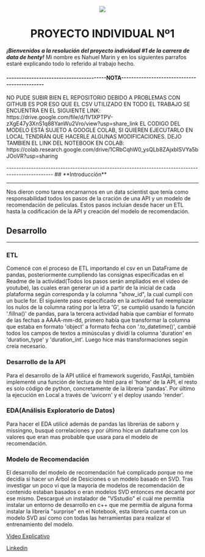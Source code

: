 <p align=center><img src=https://d31uz8lwfmyn8g.cloudfront.net/Assets/logo-henry-white-lg.png><p>

# <h1 align=center> **PROYECTO INDIVIDUAL Nº1** </h1>


***¡Bienvenidos a la resolución del proyecto individual #1 de la carrera de data de henty!***
Mi nombre es Nahuel Marin y en los siguientes parrafos estaré explicando todo lo referido al trabajo hecho.

#### **----------------------------------------NOTA---------------------------------------------**
<p>
  NO PUDE SUBIR BIEN EL REPOSITORIO DEBIDO A PROBLEMAS CON GITHUB ES POR ESO QUE EL CSV UTILIZADO EN TODO EL TRABAJO SE ENCUENTRA EN EL SIGUIENTE LINK:
  https://drive.google.com/file/d/1V1XPTPV-zXgE47y3XnS1q88YanWu2Vro/view?usp=share_link
  EL CODIGO DEL MODELO ESTÁ SUJETO A GOOGLE COLAB, SI QUIEREN EJECUTARLO EN LOCAL TENDRÁN QUE HACERLE ALGUNAS MODIFICACIONES.
  DEJO TAMBIEN EL LINK DEL NOTEBOOK EN COLAB: https://colab.research.google.com/drive/1CRbCqhW0_ysQLb8ZAjxbISVYa5bJOoVR?usp=sharing
<p>
  -------------------------------------------------------------------------------------------------
## **Introducción**
<hr>
Nos dieron como tarea encarnarnos en un data scientist que tenía como responsabilidad todos los pasos de la cración de una API y un modelo de recomendación de películas. Estos pasos incluían desde hacer un ETL hasta la codificación de la API y creación del modelo de recomendación.

## **Desarrollo**
<hr>
<h3>ETL</h3>
Comencé con el proceso de ETL importando el csv en un DataFrame de pandas, posteriormente cumpliendo las consignas especificadas en el Readme de la actividad(Todos los pasos serán ampliados en el video de youtube), las cuales eran generar un id a partir de la inicial de cada plataforma según corresponda y la columna "show_id", la cual cumplí con un bucle for. 
El siguiente paso especificado en la actividad fué reemplazar los nulos de la columna rating por la letra 'G', se cumplió usando la función '.fillna()' de pandas, para la tercera actividad había que cambiar el formato de las fechas a AAAA-mm-dd, primero había que transformar la columna que estaba en formato 'object' a formato fecha con '.to_datetime()', cambié todos los campos de textos a minúsculas y dividí la columna 'duration' en 'duration_type' y 'duration_int'.
Luego hice más transformaciones según creía necesario.

<h3>Desarrollo de la API</h3>

Para el desarrollo de la API utilicé el framework sugerido, FastApi, también implementé una función de lectura de html para el 'home' de la API, el resto es solo código de python, concretamente de la librería 'pandas'. Por último la ejecución en Local a través de 'uvicorn' y el deploy usando 'render'.

<h3>EDA(Análisis Exploratorio de Datos)</h3>

Para hacer el EDA utilicé además de pandas las librerias de saborn y missingno, busqué correlaciones y por último hice un dataframe con los valores que eran mas probable que usara para el modelo de recomendación.

<h3>Modelo de Recomendación</h3>

El desarrollo del modelo de recomendación fué complicado porque no me decidía si hacer un Árbol de Desiciones o un modelo basado en SVD. Tras investigar un poco vi que la mayoría de modelos de recomendación de contenido estaban basados o eran modelos SVD entonces me decanté por ese mismo.
Descargué un instalador de "VSstudio" el cuál me permitía instalar un entorno de desarrollo en c++ que me permitía de alguna forma instalar la librería "surprise" en el Notebook, esta librería cuenta con un modelo SVD así como con todas las herramientas para realizar el entrenamiento del modelo.

<p><a href=""> Video Explicativo</a></p>
<p><a href="https://www.linkedin.com/in/nahuel-marin-162219206"> Linkedin</a></p>
